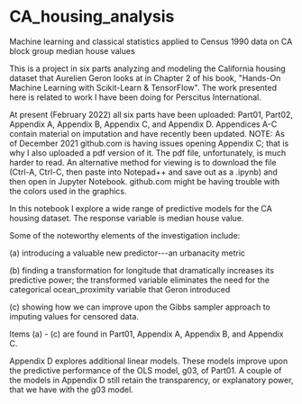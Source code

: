 # CA_housing_analysis
Machine learning and classical statistics applied to Census 1990 data on CA block group median house values


This is a project in six parts analyzing and modeling the California housing dataset that Aurelien Geron looks at in Chapter 2 of his book, "Hands-On Machine Learning with Scikit-Learn & TensorFlow".  The work presented here is related to work I have been doing for Perscitus International.

At present (February 2022) all six parts have been uploaded: Part01, Part02, Appendix A, Appendix B, Appendix C, and Appendix D.  Appendices A-C contain material on imputation and have recently been updated.  NOTE: As of December 2021 github.com is having issues opening Appendix C; that is why I also uploaded a pdf version of it.  The pdf file, unfortunately, is much harder to read.  An alternative method for viewing is to download the file (Ctrl-A, Ctrl-C, then paste into Notepad++ and save out as a .ipynb) and then open in Jupyter Notebook.  github.com might be having trouble with the colors used in the graphics.


In this notebook I explore a wide range of predictive models for the CA housing dataset.  The response variable is median house value.

Some of the noteworthy elements of the investigation include: 

(a) introducing a valuable new predictor---an urbanacity metric

(b) finding a transformation for longitude that dramatically increases its predictive power; the transformed variable eliminates the need for the categorical ocean_proximity variable that Geron introduced

(c) showing how we can improve upon the Gibbs sampler approach to imputing values for censored data.

Items (a) - (c) are found in Part01, Appendix A, Appendix B, and Appendix C.

Appendix D explores additional linear models.  These models improve upon the predictive performance of the OLS model, g03, of Part01.  A couple of the models in Appendix D still retain the transparency, or explanatory power, that we have with the g03 model.

















